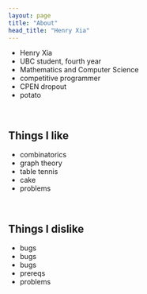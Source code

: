 ```yaml
---
layout: page
title: "About"
head_title: "Henry Xia"
---
```


- Henry Xia
- UBC student, fourth year
- Mathematics and Computer Science
- competitive programmer
- CPEN dropout
- potato

<br/>

## Things I like

- combinatorics
- graph theory
- table tennis
- cake
- problems

<br/>

## Things I dislike

- bugs
- bugs
- bugs
- prereqs
- problems

<br/>

